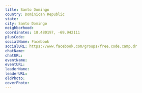 ```yaml
---
title: Santo Domingo
country: Dominican Republic
state: 
city: Santo Domingo
neighborhood: 
coordinates: 18.480197, -69.942111
plusCode:
socialName: Facebook
socialURL: https://www.facebook.com/groups/free.code.camp.dr
chatName:
chatURL:
eventName:
eventURL:
leaderName:
leaderURL:
oldPhoto: 
coverPhoto:
---
```

